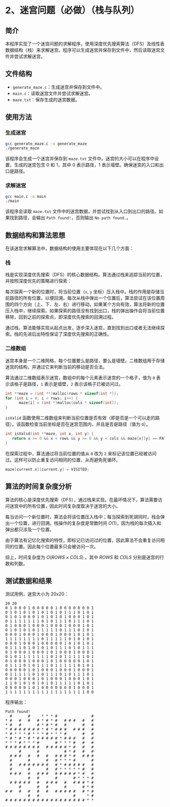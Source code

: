 # 2、迷宫问题（必做）（栈与队列）

## 简介

本程序实现了一个迷宫问题的求解程序，使用深度优先搜索算法（DFS）及线性表数据结构（栈）来求解迷宫。程序可以生成迷宫并保存到文件中，然后读取迷宫文件并尝试求解迷宫。

## 文件结构

- `generate_maze.c`：生成迷宫并保存到文件中。
- `main.c`：读取迷宫文件并尝试求解迷宫。
- `maze.txt`：保存生成的迷宫数据。

## 使用方法

### 生成迷宫

```sh
gcc generate_maze.c -o generate_maze
./generate_maze
```

该程序会生成一个迷宫并保存到 `maze.txt` 文件中。迷宫的大小可以在程序中设置，生成的迷宫包含 0 和 1，其中 0 表示路径，1 表示墙壁。确保迷宫的入口和出口是路径。

### 求解迷宫

```sh
gcc main.c -o main
./main
```

该程序会读取 `maze.txt` 文件中的迷宫数据，并尝试找到从入口到出口的路径。如果找到路径，会输出 `Path found!`，否则输出 `No path found.`。

## 数据结构和算法思想

在该迷宫求解算法中，数据结构的使用主要体现在以下几个方面：

### 栈

栈是实现深度优先搜索（DFS）的核心数据结构。算法通过栈来追踪当前的位置，并按照深度优先的策略进行探索：

每次探索一个新的位置时，将当前位置（`x`, `y` 坐标）压入栈中。栈的作用是存储当前路径的所有位置，以便回溯。每次从栈中弹出一个位置后，算法尝试在该位置周围的四个方向（上、下、左、右）进行移动。如果某个方向有效，算法将新的位置压入栈中，继续探索。如果探索的路径没有找到出口，栈的弹出操作会将当前位置移除，回到之前的探索点，即深度优先搜索的回溯过程。

通过栈，算法能够实现从起点出发，逐步深入迷宫，直到找到出口或者无法继续探索。栈的先进后出特性保证了深度优先搜索的正确性。

### 二维数组

迷宫本身是一个二维网格，每个位置要么是路径，要么是墙壁。二维数组用于存储迷宫的结构，并通过它来判断当前的移动是否合法。

算法通过二维数组表示迷宫，数组中的每个元素表示迷宫的一个格子，值为 `0` 表示该格子是路径，`1` 表示是墙壁，`2` 表示该格子已被访问过。

```c
int **maze = (int **)malloc(rows * sizeof(int *));
for (int i = 0; i < rows; i++) {
      maze[i] = (int *)malloc(cols * sizeof(int));
}
```

`isValid` 函数使用二维数组来判断当前位置是否有效（即是否是一个可以走的路径）。该函数检查当前坐标是否在迷宫范围内，并且是否是路径（值为 `0`）。

```c
int isValid(int **maze, int x, int y) {
   return x >= 0 && x < rows && y >= 0 && y < cols && maze[x][y] == PATH;
}
```

在探索过程中，算法通过将当前位置的值从 `0` 改为 `2` 来标记该位置已经被访问过。这样可以防止重复访问相同的位置，从而避免死循环。

```c
maze[current.x][current.y] = VISITED;
```

## 算法的时间复杂度分析

算法的核心是深度优先搜索（DFS），通过栈来实现。在最坏情况下，算法需要访问迷宫中的所有位置，因此时间复杂度取决于迷宫的大小。

每当访问一个新位置时，算法会将该位置压入栈中；每当探索到死胡同时，栈会弹出一个位置，进行回溯。栈操作的复杂度是常数时间 $O(1)$，因为栈的每次插入和弹出都只涉及一个位置。

由于算法有记忆化搜索的特性，即标记已访问过的位置，因此算法不会重复访问相同的位置。因此每个位置最多只会被访问一次。

综上，时间复杂度为 $O(ROWS \times COLS)$ 。其中 $ROWS$ 和 $COLS$ 分别是迷宫的行数和列数。

## 测试数据和结果

测试用例，迷宫大小为 20x20：

```
20 20
0 1 0 0 0 1 0 0 0 0 0 1 0 0 0 0 0 0 0 1
0 1 0 1 0 1 0 1 0 1 0 1 0 1 1 1 0 1 0 1
0 1 0 1 0 0 0 1 0 1 0 1 0 1 0 0 0 1 0 1
0 1 1 1 1 1 1 1 0 1 0 1 1 1 0 1 1 1 0 1
0 1 0 0 0 1 0 0 0 1 0 0 0 1 0 0 0 1 0 1
0 1 0 1 0 1 0 1 1 1 1 1 0 1 1 1 0 1 0 1
0 0 0 1 0 0 0 1 0 0 0 1 0 0 0 1 0 1 0 1
1 1 1 1 1 1 1 1 0 1 1 1 1 1 0 1 0 1 0 1
0 0 0 1 0 0 0 1 0 0 0 0 0 1 0 1 0 1 0 1
0 1 1 1 0 1 0 1 0 1 0 1 1 1 0 1 0 1 1 1
0 1 0 0 0 1 0 0 0 1 0 1 0 0 0 1 0 0 0 1
0 1 0 1 1 1 1 1 1 1 0 1 0 1 1 1 1 1 0 1
0 1 0 0 0 1 0 0 0 1 0 1 0 0 0 0 0 1 0 1
0 1 1 1 0 1 0 1 1 1 0 1 1 1 1 1 0 1 0 1
0 0 0 0 0 1 0 1 0 0 0 1 0 0 0 1 0 0 0 1
0 1 1 1 1 1 0 1 0 1 1 1 0 1 0 1 1 1 0 1
0 0 0 1 0 0 0 1 0 1 0 0 0 1 0 0 0 1 0 1
1 1 0 1 0 1 0 1 0 1 0 1 1 1 1 1 0 1 0 1
0 0 0 0 0 1 0 1 0 0 0 0 0 0 0 1 0 0 0 1
1 1 1 1 1 1 1 1 1 1 1 1 1 1 1 1 1 1 0 0
```

程序输出：

```
Path found!
  #       #     * * * #               #
* #   #   #   # * # * #   # # #   #   #
* #   #       # * # * #   #       #   #
* # # # # # # # * # * # # #   # # #   #
* # * * * # * * * # * * * #       #   #
* # * # * # * # # # # # * # # #   #   #
* * * # * * * #       # * * * #   #   #
# # # # # # # #   # # # # # * #   #   #
      #       #           # * #   #   #
  # # #   #   #   #   # # # * #   # # #
  #       #       #   # * * * #       #
  #   # # # # # # #   # * # # # # #   #
  #       #       #   # * * * * * #   #
  # # #   #   # # #   # # # # # * #   #
          #   #       #       # * * * #
  # # # # #   #   # # #   #   # # # * #
      #       #   #       #       # * #
# #   #   #   #   #   # # # # #   # * #
          #   #               #     * #
# # # # # # # # # # # # # # # # # # * *
```
